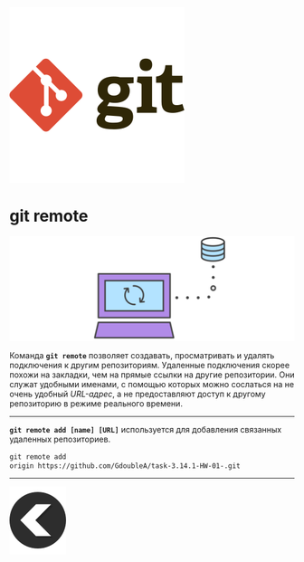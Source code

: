 [![back](/img/git-svgrepo-com.svg)](./readme.md) 
# **git remote**

![remote](/img/remote.svg)

Команда **`git remote`** позволяет создавать, просматривать и удалять подключения к другим репозиториям. Удаленные подключения скорее похожи на закладки, чем на прямые ссылки на другие репозитории. Они служат удобными именами, с помощью которых можно сослаться на не очень удобный *URL-адрес*, а не предоставляют доступ к другому репозиторию в режиме реального времени.

---

**`git remote add [name] [URL]`** используется для добавления связанных удаленных репозиториев.

```
git remote add
origin https://github.com/GdoubleA/task-3.14.1-HW-01-.git
```
---
[![back](/img/left-arrow-back-svgrepo-com.svg)](./readme.md)

